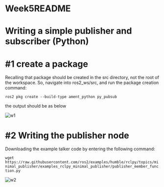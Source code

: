 # Week5README

# Writing a simple publisher and subscriber (Python)

# #1 create a package

Recalling  that package should be created in the src directory, not the root of the workspace. So, navigate into ros2_ws/src, and run the package creation command:

`ros2 pkg create --build-type ament_python py_pubsub`

the output should be as below

![w1](https://user-images.githubusercontent.com/90182787/192686880-9b5e519f-d2ff-4851-8e0c-2edd49f9fd9d.jpg)

# #2 Writing the publisher node

Downloading the example talker code by entering the following command:

`wget https://raw.githubusercontent.com/ros2/examples/humble/rclpy/topics/minimal_publisher/examples_rclpy_minimal_publisher/publisher_member_function.py`

![w2](https://user-images.githubusercontent.com/90182787/192687253-f1f91eee-f50f-4bf5-b8d0-d2718e586ecb.jpg)

